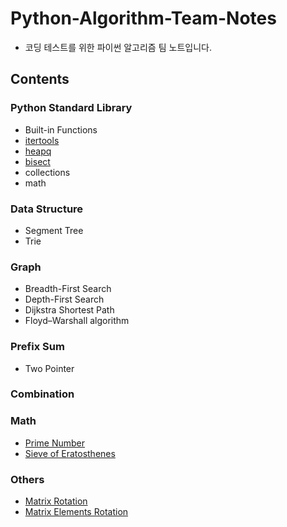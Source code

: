 # Python-Algorithm-Team-Notes

- 코딩 테스트를 위한 파이썬 알고리즘 팀 노트입니다.     

## Contents

### Python Standard Library

- Built-in Functions
- [itertools](/Python%20Standard%20Library/itertools.py)
- [heapq](/Python%20Standard%20Library/heapq.py)
- [bisect](/Python%20Standard%20Library/bisect.py)
- collections
- math

### Data Structure

- Segment Tree
- Trie

### Graph

- Breadth-First Search
- Depth-First Search
- Dijkstra Shortest Path
- Floyd–Warshall algorithm

### Prefix Sum

- Two Pointer

### Combination

### Math

- [Prime Number](/Math/prime_number.py)
- [Sieve of Eratosthenes](/Math/sieve_of_eratosthenes.py)

### Others

- [Matrix Rotation](/Others/matrix_rotation.py)
- [Matrix Elements Rotation](/Others/matrix_elements_rotation.py)